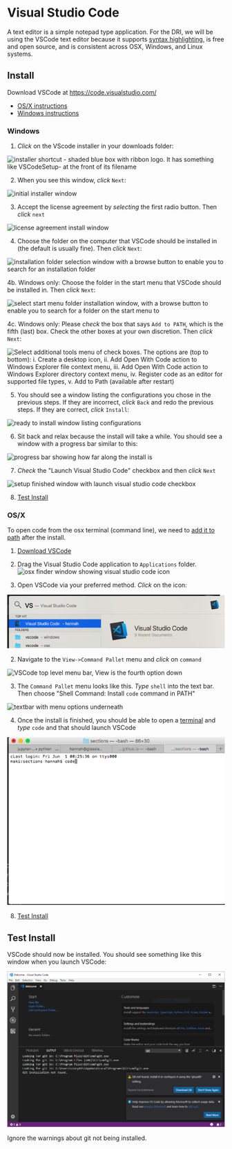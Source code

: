 # Visual Studio Code
A text editor is a simple notepad type application. For the DRI, we will be using the VSCode text editor because it supports [syntax highlighting](https://en.wikipedia.org/wiki/Syntax_highlighting), is free and open source, and is consistent across OSX, Windows, and Linux systems.

## Install
Download VSCode at https://code.visualstudio.com/ 
* [OS/X instructions](#osx)
* [Windows instructions](#windows)

### Windows
1. *Click* on the VScode installer in your downloads folder:

![installer shortcut - shaded blue box with ribbon logo. It has something like `VSCodeSetup-` at the front of its filename](images/vscode00.png)

2. When you see this window, *click* `Next`:

 ![initial installer window](images/vscode01.png)
 
 3. Accept the license agreement by *selecting* the first radio button. Then *click* `next`  
 
 ![license agreement install window](images/vscode02.png)
 
 4. Choose the folder on the computer that VSCode should be installed in (the default is usually fine). Then *click* `Next`:
 
 ![installation folder selection window with a browse button to enable you to search for an installation folder](images/vscode03.png)
 
 4b. Windows only: Choose the folder in the start menu that VSCode should be installed in. Then *click* `Next`:
 
 ![select start menu folder installation window, with a browse button to enable you to search for a folder on the start menu to ](images/vscode04.png)
 
 4c. Windows only: Please *check* the box that says `Add to PATH`, which is the fifth (last) box. Check the other boxes at your own discretion. Then *click* `Next`:
 
 ![Select additional tools menu of check boxes. The options are (top to bottom): i. Create a desktop icon, ii. Add `Open With Code` action to Windows Explorer file context menu, iii. Add `Open With Code` action to Windows Explorer directory context menu, iv. Register code as an editor for supported file types, v. Add to Path (available after restart)](images/vscode05.png)

5. You should see a window listing the configurations you chose in the previous steps. If they are incorrect, *click* `Back` and redo the previous steps. If they are correct, *click* `Install`:

 ![ready to install window listing configurations](images/vscode06.png)

6. Sit back and relax because the install will take a while. You should see a window with a progress bar similar to this:

![progress bar showing how far along the install is](images/vscode07.png) 

7. *Check* the "Launch Visual Studio Code" checkbox and then *click* `Next`

![setup finished window with launch visual studio code checkbox](images/vscode08.png)

8. [Test Install](#test-install)

### OS/X

To open code from the osx terminal (command line), we need to [add it to path](https://code.visualstudio.com/docs/setup/mac) after the install.

1. [Download VSCode](#download)

1. Drag the Visual Studio Code application to `Applications` folder. 
![osx finder window showing visual studio code icon](images/vscode.png)

1. Open VSCode via your preferred method.  *Click* on the icon:

![Visual Studio Code icon - black box with blue ribbon inside](images/path00.png)

2. Navigate to the `View->Command Pallet` menu and *click* on `command`

![VSCode top level menu bar, View is the fourth option down](images/path01.png)

3. The `Command Pallet` menu looks like this. *Type* `shell` into the text bar. Then choose "Shell Command: Install `code` command in PATH" 

![textbar with menu options underneath](images/path02.png)

4. Once the install is finished, you should be able to open a [terminal](osx_terminal.md) and *type* `code` and that should launch VSCode

![OS/X open terminal with the code command](images/path03.png)

8. [Test Install](#test-install)

## Test Install

VSCode should now be installed. You should see something like this window when you launch VSCode:

![main vscode screen with side panel menu buttons: file explorer, search, git integration, debugger/variable explorer, extension manager. Second panel is file browser to find file to open, and third panel is to chose customizations](images/vscode09.png)

Ignore the warnings about git not being installed. 
